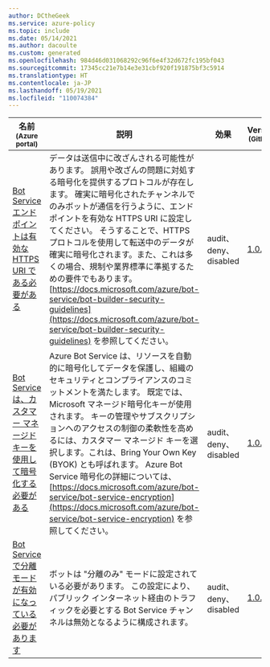 ```yaml
---
author: DCtheGeek
ms.service: azure-policy
ms.topic: include
ms.date: 05/14/2021
ms.author: dacoulte
ms.custom: generated
ms.openlocfilehash: 984d46d031068292c96f6e4f32d672fc195bf043
ms.sourcegitcommit: 17345cc21e7b14e3e31cbf920f191875bf3c5914
ms.translationtype: HT
ms.contentlocale: ja-JP
ms.lasthandoff: 05/19/2021
ms.locfileid: "110074384"
---
```

|名前<br /><sub>(Azure portal)</sub> |説明 |効果 |Version<br /><sub>(GitHub)</sub> |
|---|---|---|---|
|[Bot Service エンドポイントは有効な HTTPS URI である必要がある](https://portal.azure.com/#blade/Microsoft_Azure_Policy/PolicyDetailBlade/definitionId/%2Fproviders%2FMicrosoft.Authorization%2FpolicyDefinitions%2F6164527b-e1ee-4882-8673-572f425f5e0a) |データは送信中に改ざんされる可能性があります。 誤用や改ざんの問題に対処する暗号化を提供するプロトコルが存在します。 確実に暗号化されたチャンネルでのみボットが通信を行うように、エンドポイントを有効な HTTPS URI に設定してください。 そうすることで、HTTPS プロトコルを使用して転送中のデータが確実に暗号化されます。また、これは多くの場合、規制や業界標準に準拠するための要件でもあります。 [https://docs.microsoft.com/azure/bot-service/bot-builder-security-guidelines](https://docs.microsoft.com/azure/bot-service/bot-builder-security-guidelines) を参照してください。 |audit、deny、disabled |[1.0.1](https://github.com/Azure/azure-policy/blob/master/built-in-policies/policyDefinitions/Bot%20Service/BotService_ValidEndpoint_Audit.json) |
|[Bot Service は、カスタマー マネージド キーを使用して暗号化する必要がある](https://portal.azure.com/#blade/Microsoft_Azure_Policy/PolicyDetailBlade/definitionId/%2Fproviders%2FMicrosoft.Authorization%2FpolicyDefinitions%2F51522a96-0869-4791-82f3-981000c2c67f) |Azure Bot Service は、リソースを自動的に暗号化してデータを保護し、組織のセキュリティとコンプライアンスのコミットメントを満たします。 既定では、Microsoft マネージド暗号化キーが使用されます。 キーの管理やサブスクリプションへのアクセスの制御の柔軟性を高めるには、カスタマー マネージド キーを選択します。これは、Bring Your Own Key (BYOK) とも呼ばれます。 Azure Bot Service 暗号化の詳細については、[https://docs.microsoft.com/azure/bot-service/bot-service-encryption](https://docs.microsoft.com/azure/bot-service/bot-service-encryption) を参照してください。 |audit、deny、disabled |[1.0.0](https://github.com/Azure/azure-policy/blob/master/built-in-policies/policyDefinitions/Bot%20Service/BotService_CMKEnabled_Audit.json) |
|[Bot Service で分離モードが有効になっている必要があります](https://portal.azure.com/#blade/Microsoft_Azure_Policy/PolicyDetailBlade/definitionId/%2Fproviders%2FMicrosoft.Authorization%2FpolicyDefinitions%2F52152f42-0dda-40d9-976e-abb1acdd611e) |ボットは "分離のみ" モードに設定されている必要があります。 この設定により、パブリック インターネット経由のトラフィックを必要とする Bot Service チャンネルは無効となるように構成されます。 |audit、deny、disabled |[1.0.0](https://github.com/Azure/azure-policy/blob/master/built-in-policies/policyDefinitions/Bot%20Service/BotService_NetworkIsolatedEnabled_Audit.json) |
